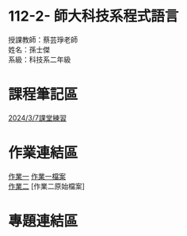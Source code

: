 # 112-2- 師大科技系程式語言
授課教師：蔡芸琤老師  
姓名：孫士傑  
系級：科技系二年級  
# 課程筆記區
[2024/3/7課堂練習](https://github.com/jaison5/112-2-/blob/main/5555.rar)
# 作業連結區  
[作業一](https://youtu.be/ynqkusMk8qo?si=1-ZUpwTDDGbFBdHV)
[作業一檔案](https://github.com/jaison5/112-2-/blob/main/%E4%BD%9C%E6%A5%AD%E4%B8%80%E6%AA%94%E6%A1%88.ipynb)  
[作業二](https://github.com/jaison5/112-2-/blob/main/%E4%BD%9C%E6%A5%AD%E4%BA%8C%E6%AA%94%E6%A1%88%E8%B3%87%E6%96%99/%E4%BD%9C%E6%A5%AD%E4%BA%8C-%E6%8E%92%E5%90%8D%E5%89%8D%E7%AB%AF%E7%9A%84%E5%93%AA%E4%B8%80%E5%AE%B6%E8%88%AA%E7%A9%BA%E5%85%AC%E5%8F%B8%E7%9A%84%E6%94%B6%E5%85%A5%E6%9C%80%E5%A4%9A%EF%BC%8C%E4%BA%BA%E6%95%B8%E6%9C%80%E5%A4%9A%E4%BB%A5%E5%8F%8A%E7%87%9F%E5%88%A9%E6%9C%80%E5%A4%9A.ipynb)
[作業二原始檔案]
# 專題連結區

